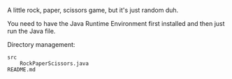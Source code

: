 A little rock, paper, scissors game, but it's just random duh.

You need to have the Java Runtime Environment first installed and then just run the Java file.

Directory management:

    src
        RockPaperScissors.java
    README.md
